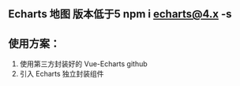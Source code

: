 ## Echarts 地图 版本低于5 npm i echarts@4.x -s

## 使用方案：
1. 使用第三方封装好的 Vue-Echarts github
2. 引入 Echarts 独立封装组件